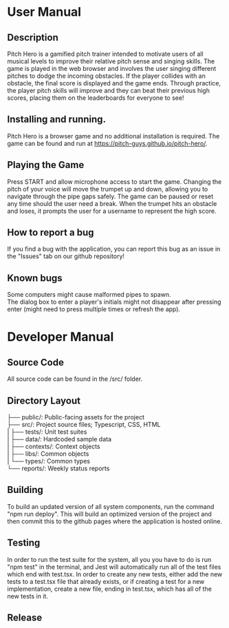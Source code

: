 # User Manual
## Description
  Pitch Hero is a gamified pitch trainer intended to motivate users of all musical levels to improve their relative pitch sense and singing skills. The game is played in   the web browser and involves the user singing different pitches to dodge the incoming obstacles. If the player collides with an obstacle, the final score is displayed   and the game ends. Through practice, the player pitch skills will improve and they can beat their previous high scores, placing them on the leaderboards for everyone     to see!
## Installing and running.
  Pitch Hero is a browser game and no additional installation is required. The game can be found and run at https://pitch-guys.github.io/pitch-hero/.
## Playing the Game
  Press START and allow microphone access to start the game. Changing the pitch of your voice will move the trumpet up and down, allowing you to navigate through the pipe gaps safely. The game can be paused or reset any time should the user need a break. When the trumpet hits an obstacle and loses, it prompts the user for a username to represent the high score.
## How to report a bug
  If you find a bug with the application, you can report this bug as an issue in the "Issues" tab on our github repository!
## Known bugs
  Some computers might cause malformed pipes to spawn. <br>
  The dialog box to enter a player's initials might not disappear after pressing enter (might need to press multiple times or refresh the app).

  

# Developer Manual
## Source Code
  All source code can be found in the /src/ folder.
## Directory Layout
  ├── public/: Public-facing assets for the project<br>
  ├── src/: Project source files; Typescript, CSS, HTML<br>
  |   ├── tests/: Unit test suites<br>
  |   ├── data/: Hardcoded sample data<br>
  |   ├── contexts/: Context objects<br>
  |   ├── libs/: Common objects<br>
  |   └── types/: Common types<br>
  └── reports/: Weekly status reports<br>
## Building
  To build an updated version of all system components, run the command "npm run deploy". This will build an optimized version of the project and then commit this to the github pages where the application is hosted online.
## Testing
  In order to run the test suite for the system, all you you have to do is run "npm test" in the terminal, and Jest will automatically run all of the test files which end with test.tsx.
  In order to create any new tests, either add the new tests to a test.tsx file that already exists, or if creating a test for a new implementation, create a new file, ending in test.tsx, which has all of the new tests in it.
## Release
